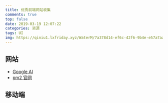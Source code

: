 ```yaml
---
title: 优秀前端网站收集
comments: true
top: false
date: 2019-03-19 12:07:22
categories: 资源
tags: UI
img: https://qiniu1.lxfriday.xyz/WaterM/7a378d14-ef6c-42f6-9b4e-e57a7aa65738_WX20190319-120848.png
---
```


## 网站
- [Google AI](https://ai.google/about/)
- [pm2 官网](https://pm2.io/doc/en/runtime/overview/)

## 移动端
